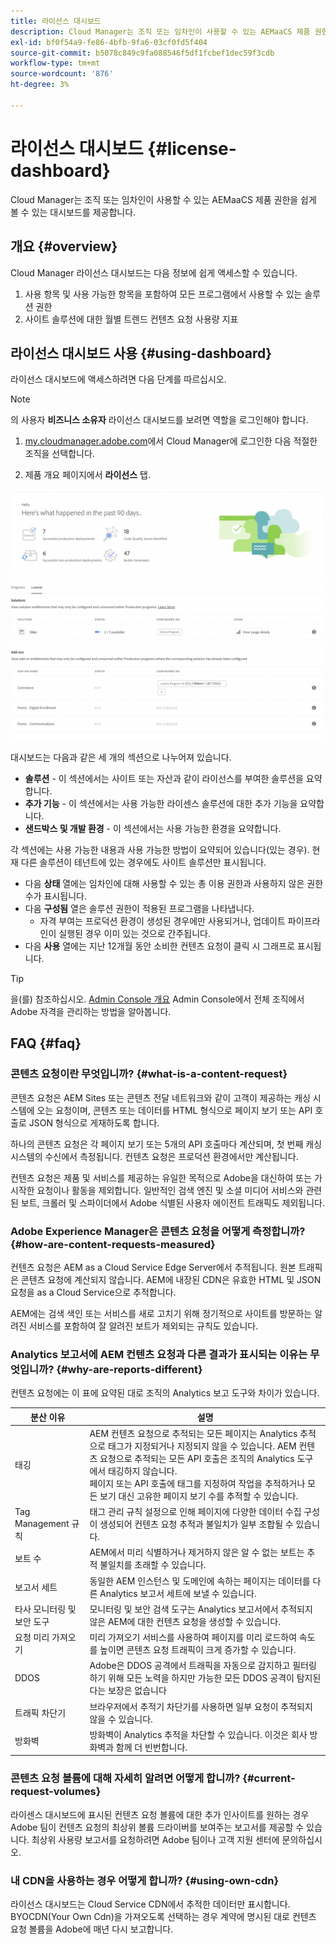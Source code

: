 ```yaml
---
title: 라이선스 대시보드
description: Cloud Manager는 조직 또는 임차인이 사용할 수 있는 AEMaaCS 제품 권한을 쉽게 볼 수 있는 대시보드를 제공합니다.
exl-id: bf0f54a9-fe86-4bfb-9fa6-03cf0fd5f404
source-git-commit: b5078c849c9fa088546f5df1fcbef1dec59f3cdb
workflow-type: tm+mt
source-wordcount: '876'
ht-degree: 3%

---
```


# 라이선스 대시보드 {#license-dashboard}

Cloud Manager는 조직 또는 임차인이 사용할 수 있는 AEMaaCS 제품 권한을 쉽게 볼 수 있는 대시보드를 제공합니다.

## 개요 {#overview}

Cloud Manager 라이선스 대시보드는 다음 정보에 쉽게 액세스할 수 있습니다.

1. 사용 항목 및 사용 가능한 항목을 포함하여 모든 프로그램에서 사용할 수 있는 솔루션 권한
1. 사이트 솔루션에 대한 월별 트렌드 컨텐츠 요청 사용량 지표

## 라이선스 대시보드 사용 {#using-dashboard}

라이선스 대시보드에 액세스하려면 다음 단계를 따르십시오.

>[!NOTE]
>
>의 사용자 **비즈니스 소유자** 라이선스 대시보드를 보려면 역할을 로그인해야 합니다.

1. [my.cloudmanager.adobe.com](https://my.cloudmanager.adobe.com/)에서 Cloud Manager에 로그인한 다음 적절한 조직을 선택합니다.

1. 제품 개요 페이지에서 **라이선스** 탭.

![라이선스 대시보드](assets/license-dashboard.png)

대시보드는 다음과 같은 세 개의 섹션으로 나누어져 있습니다.

* **솔루션** - 이 섹션에서는 사이트 또는 자산과 같이 라이선스를 부여한 솔루션을 요약합니다.
* **추가 기능** - 이 섹션에서는 사용 가능한 라이센스 솔루션에 대한 추가 기능을 요약합니다.
* **샌드박스 및 개발 환경** - 이 섹션에서는 사용 가능한 환경을 요약합니다.

각 섹션에는 사용 가능한 내용과 사용 가능한 방법이 요약되어 있습니다(있는 경우). 현재 다른 솔루션이 테넌트에 있는 경우에도 사이트 솔루션만 표시됩니다.

* 다음 **상태** 열에는 임차인에 대해 사용할 수 있는 총 이용 권한과 사용하지 않은 권한 수가 표시됩니다.
* 다음 **구성됨** 열은 솔루션 권한이 적용된 프로그램을 나타냅니다.
   * 자격 부여는 프로덕션 환경이 생성된 경우에만 사용되거나, 업데이트 파이프라인이 실행된 경우 이미 있는 것으로 간주됩니다.
* 다음 **사용** 열에는 지난 12개월 동안 소비한 컨텐츠 요청이 클릭 시 그래프로 표시됩니다.

>[!TIP]
>
>을(를) 참조하십시오. [Admin Console 개요](https://helpx.adobe.com/kr/enterprise/using/admin-console.html) Admin Console에서 전체 조직에서 Adobe 자격을 관리하는 방법을 알아봅니다.

## FAQ {#faq}

### 콘텐츠 요청이란 무엇입니까? {#what-is-a-content-request}

콘텐츠 요청은 AEM Sites 또는 콘텐츠 전달 네트워크와 같이 고객이 제공하는 캐싱 시스템에 오는 요청이며, 콘텐츠 또는 데이터를 HTML 형식으로 페이지 보기 또는 API 호출로 JSON 형식으로 게재하도록 합니다.

하나의 콘텐츠 요청은 각 페이지 보기 또는 5개의 API 호출마다 계산되며, 첫 번째 캐싱 시스템의 수신에서 측정됩니다. 컨텐츠 요청은 프로덕션 환경에서만 계산됩니다.

컨텐츠 요청은 제품 및 서비스를 제공하는 유일한 목적으로 Adobe을 대신하여 또는 가 시작한 요청이나 활동을 제외합니다. 일반적인 검색 엔진 및 소셜 미디어 서비스와 관련된 보트, 크롤러 및 스파이더에서 Adobe 식별된 사용자 에이전트 트래픽도 제외됩니다.

### Adobe Experience Manager은 콘텐츠 요청을 어떻게 측정합니까? {#how-are-content-requests-measured}

컨텐츠 요청은 AEM as a Cloud Service Edge Server에서 추적됩니다. 원본 트래픽은 콘텐츠 요청에 계산되지 않습니다. AEM에 내장된 CDN은 유효한 HTML 및 JSON 요청을 as a Cloud Service으로 추적합니다.

AEM에는 검색 색인 또는 서비스를 새로 고치기 위해 정기적으로 사이트를 방문하는 알려진 서비스를 포함하여 잘 알려진 보트가 제외되는 규칙도 있습니다.

### Analytics 보고서에 AEM 컨텐츠 요청과 다른 결과가 표시되는 이유는 무엇입니까? {#why-are-reports-different}

컨텐츠 요청에는 이 표에 요약된 대로 조직의 Analytics 보고 도구와 차이가 있습니다.

| 분산 이유 | 설명 |
|---|---|
| 태깅 | AEM 컨텐츠 요청으로 추적되는 모든 페이지는 Analytics 추적으로 태그가 지정되거나 지정되지 않을 수 있습니다. AEM 컨텐츠 요청으로 추적되는 모든 API 호출은 조직의 Analytics 도구에서 태깅하지 않습니다.<br>페이지 또는 API 호출에 태그를 지정하여 작업을 추적하거나 모든 보기 대신 고유한 페이지 보기 수를 추적할 수 있습니다. |
| Tag Management 규칙 | 태그 관리 규칙 설정으로 인해 페이지에 다양한 데이터 수집 구성이 생성되어 컨텐츠 요청 추적과 불일치가 일부 조합될 수 있습니다. |
| 보트 수 | AEM에서 미리 식별하거나 제거하지 않은 알 수 없는 보트는 추적 불일치를 초래할 수 있습니다. |
| 보고서 세트 | 동일한 AEM 인스턴스 및 도메인에 속하는 페이지는 데이터를 다른 Analytics 보고서 세트에 보낼 수 있습니다. |
| 타사 모니터링 및 보안 도구 | 모니터링 및 보안 검색 도구는 Analytics 보고서에서 추적되지 않은 AEM에 대한 컨텐츠 요청을 생성할 수 있습니다. |
| 요청 미리 가져오기 | 미리 가져오기 서비스를 사용하여 페이지를 미리 로드하여 속도를 높이면 콘텐츠 요청 트래픽이 크게 증가할 수 있습니다. |
| DDOS | Adobe은 DDOS 공격에서 트래픽을 자동으로 감지하고 필터링하기 위해 모든 노력을 하지만 가능한 모든 DDOS 공격이 탐지된다는 보장은 없습니다 |
| 트래픽 차단기 | 브라우저에서 추적기 차단기를 사용하면 일부 요청이 추적되지 않을 수 있습니다. |
| 방화벽 | 방화벽이 Analytics 추적을 차단할 수 있습니다. 이것은 회사 방화벽과 함께 더 빈번합니다. |

### 콘텐츠 요청 볼륨에 대해 자세히 알려면 어떻게 합니까? {#current-request-volumes}

라이센스 대시보드에 표시된 컨텐츠 요청 볼륨에 대한 추가 인사이트를 원하는 경우 Adobe 팀이 컨텐츠 요청의 최상위 볼륨 드라이버를 보여주는 보고서를 제공할 수 있습니다. 최상위 사용량 보고서를 요청하려면 Adobe 팀이나 고객 지원 센터에 문의하십시오.

### 내 CDN을 사용하는 경우 어떻게 합니까? {#using-own-cdn}

라이선스 대시보드는 Cloud Service CDN에서 추적한 데이터만 표시합니다.  BYOCDN(Your Own Cdn)을 가져오도록 선택하는 경우 계약에 명시된 대로 컨텐츠 요청 볼륨을 Adobe에 매년 다시 보고합니다.

